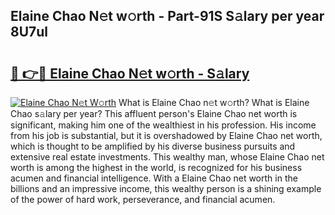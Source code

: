 ## Elaine Chao N𝚎t w𝚘rth - Part-91S S𝚊lary per year 8U7ul

# <h2><a href="http://gc2pg0.nevu.top/?p=Elaine+Chao">🔗 👉🔴 Elaine Chao N𝚎t w𝚘rth - S𝚊lary</a></h2>

[![Elaine Chao N𝚎t W𝚘rth](https://i.imgur.com/Oavwk0R.jpeg)](http://gc2pg0.nevu.top/?p=Elaine+Chao)
What is Elaine Chao n𝚎t w𝚘rth? What is Elaine Chao s𝚊lary per year?
This affluent person's Elaine Chao net worth is significant, making him one of the wealthiest in his profession. His income from his job is substantial, but it is overshadowed by Elaine Chao net worth, which is thought to be amplified by his diverse business pursuits and extensive real estate investments. This wealthy man, whose Elaine Chao net worth is among the highest in the world, is recognized for his business acumen and financial intelligence. With a Elaine Chao net worth in the billions and an impressive income, this wealthy person is a shining example of the power of hard work, perseverance, and financial acumen.
